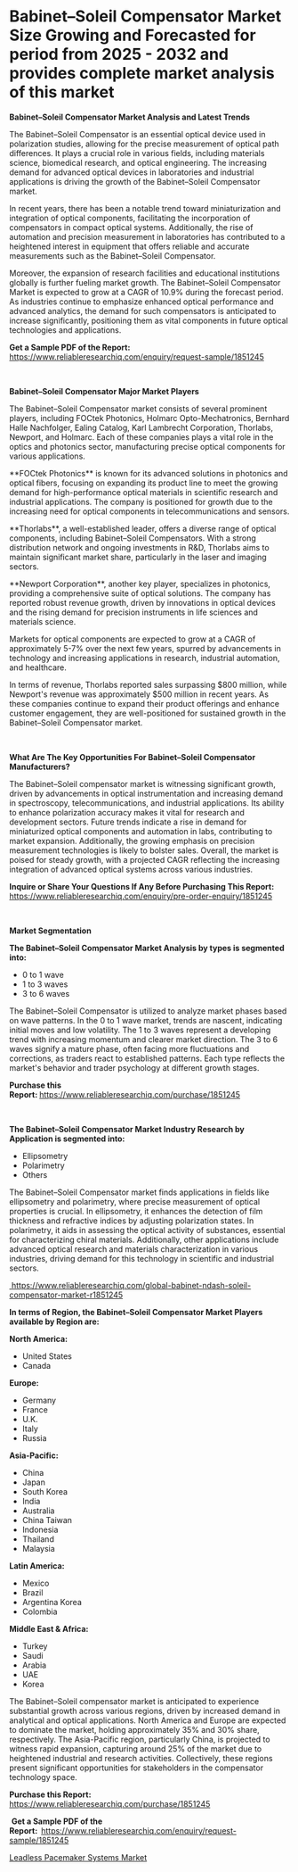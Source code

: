 <p><h1>Babinet–Soleil Compensator Market Size Growing and Forecasted for period from 2025 - 2032 and provides complete market analysis of this market</h1></p><p><strong>Babinet–Soleil Compensator Market Analysis and Latest Trends</strong></p>
<p><p>The Babinet–Soleil Compensator is an essential optical device used in polarization studies, allowing for the precise measurement of optical path differences. It plays a crucial role in various fields, including materials science, biomedical research, and optical engineering. The increasing demand for advanced optical devices in laboratories and industrial applications is driving the growth of the Babinet–Soleil Compensator market.</p><p>In recent years, there has been a notable trend toward miniaturization and integration of optical components, facilitating the incorporation of compensators in compact optical systems. Additionally, the rise of automation and precision measurement in laboratories has contributed to a heightened interest in equipment that offers reliable and accurate measurements such as the Babinet–Soleil Compensator.</p><p>Moreover, the expansion of research facilities and educational institutions globally is further fueling market growth. The Babinet–Soleil Compensator Market is expected to grow at a CAGR of 10.9% during the forecast period. As industries continue to emphasize enhanced optical performance and advanced analytics, the demand for such compensators is anticipated to increase significantly, positioning them as vital components in future optical technologies and applications.</p></p>
<p><strong>Get a Sample PDF of the Report:&nbsp;</strong> <a href="https://www.reliableresearchiq.com/enquiry/request-sample/1851245?utm_campaign=3058&utm_medium=2&utm_source=Github&utm_content=ia&utm_term=26032025&utm_id=babinetsoleil-compensator">https://www.reliableresearchiq.com/enquiry/request-sample/1851245</a></p>
<p>&nbsp;</p>
<p><strong>Babinet–Soleil Compensator Major Market Players</strong></p>
<p><p>The Babinet–Soleil Compensator market consists of several prominent players, including FOCtek Photonics, Holmarc Opto-Mechatronics, Bernhard Halle Nachfolger, Ealing Catalog, Karl Lambrecht Corporation, Thorlabs, Newport, and Holmarc. Each of these companies plays a vital role in the optics and photonics sector, manufacturing precise optical components for various applications.</p><p>**FOCtek Photonics** is known for its advanced solutions in photonics and optical fibers, focusing on expanding its product line to meet the growing demand for high-performance optical materials in scientific research and industrial applications. The company is positioned for growth due to the increasing need for optical components in telecommunications and sensors.</p><p>**Thorlabs**, a well-established leader, offers a diverse range of optical components, including Babinet–Soleil Compensators. With a strong distribution network and ongoing investments in R&D, Thorlabs aims to maintain significant market share, particularly in the laser and imaging sectors.</p><p>**Newport Corporation**, another key player, specializes in photonics, providing a comprehensive suite of optical solutions. The company has reported robust revenue growth, driven by innovations in optical devices and the rising demand for precision instruments in life sciences and materials science.</p><p>Markets for optical components are expected to grow at a CAGR of approximately 5-7% over the next few years, spurred by advancements in technology and increasing applications in research, industrial automation, and healthcare.</p><p>In terms of revenue, Thorlabs reported sales surpassing $800 million, while Newport's revenue was approximately $500 million in recent years. As these companies continue to expand their product offerings and enhance customer engagement, they are well-positioned for sustained growth in the Babinet–Soleil Compensator market.</p></p>
<p>&nbsp;</p>
<p><strong>What Are The Key Opportunities For Babinet–Soleil Compensator Manufacturers?</strong></p>
<p><p>The Babinet–Soleil compensator market is witnessing significant growth, driven by advancements in optical instrumentation and increasing demand in spectroscopy, telecommunications, and industrial applications. Its ability to enhance polarization accuracy makes it vital for research and development sectors. Future trends indicate a rise in demand for miniaturized optical components and automation in labs, contributing to market expansion. Additionally, the growing emphasis on precision measurement technologies is likely to bolster sales. Overall, the market is poised for steady growth, with a projected CAGR reflecting the increasing integration of advanced optical systems across various industries.</p></p>
<p><strong>Inquire or Share Your Questions If Any Before Purchasing This Report:</strong> <a href="https://www.reliableresearchiq.com/enquiry/pre-order-enquiry/1851245?utm_campaign=3058&utm_medium=2&utm_source=Github&utm_content=ia&utm_term=26032025&utm_id=babinetsoleil-compensator">https://www.reliableresearchiq.com/enquiry/pre-order-enquiry/1851245</a></p>
<p>&nbsp;</p>
<p><strong>Market Segmentation</strong></p>
<p><strong>The Babinet–Soleil Compensator Market Analysis by types is segmented into:</strong></p>
<p><ul><li>0 to 1 wave</li><li>1 to 3 waves</li><li>3 to 6 waves</li></ul></p>
<p><p>The Babinet–Soleil Compensator is utilized to analyze market phases based on wave patterns. In the 0 to 1 wave market, trends are nascent, indicating initial moves and low volatility. The 1 to 3 waves represent a developing trend with increasing momentum and clearer market direction. The 3 to 6 waves signify a mature phase, often facing more fluctuations and corrections, as traders react to established patterns. Each type reflects the market's behavior and trader psychology at different growth stages.</p></p>
<p><strong>Purchase this Report:&nbsp;</strong><a href="https://www.reliableresearchiq.com/purchase/1851245?utm_campaign=3058&utm_medium=2&utm_source=Github&utm_content=ia&utm_term=26032025&utm_id=babinetsoleil-compensator">https://www.reliableresearchiq.com/purchase/1851245</a></p>
<p>&nbsp;</p>
<p><strong>The Babinet–Soleil Compensator Market Industry Research by Application is segmented into:</strong></p>
<p><ul><li>Ellipsometry</li><li>Polarimetry</li><li>Others</li></ul></p>
<p><p>The Babinet–Soleil Compensator market finds applications in fields like ellipsometry and polarimetry, where precise measurement of optical properties is crucial. In ellipsometry, it enhances the detection of film thickness and refractive indices by adjusting polarization states. In polarimetry, it aids in assessing the optical activity of substances, essential for characterizing chiral materials. Additionally, other applications include advanced optical research and materials characterization in various industries, driving demand for this technology in scientific and industrial sectors.</p></p>
<p><a href="https://www.reliableresearchiq.com/global-babinet-ndash-soleil-compensator-market-r1851245?utm_campaign=3058&utm_medium=2&utm_source=Github&utm_content=ia&utm_term=26032025&utm_id=babinetsoleil-compensator">&nbsp;https://www.reliableresearchiq.com/global-babinet-ndash-soleil-compensator-market-r1851245</a></p>
<p><strong>In terms of Region, the Babinet–Soleil Compensator Market Players available by Region are:</strong></p>
<p>
    <p> <strong> North America: </strong>
        <ul>
            <li>United States</li>
            <li>Canada</li>
        </ul>
        </p> 
    <p> <strong> Europe: </strong>
        <ul>
            <li>Germany</li>
            <li>France</li>
            <li>U.K.</li>
            <li>Italy</li>
            <li>Russia</li>
        </ul>
        </p> 
    <p> <strong> Asia-Pacific: </strong>
        <ul>
            <li>China</li>
            <li>Japan</li>
            <li>South Korea</li>
            <li>India</li>
            <li>Australia</li>
            <li>China Taiwan</li>
            <li>Indonesia</li>
            <li>Thailand</li>
            <li>Malaysia</li>
        </ul>
        </p> 
    <p> <strong> Latin America: </strong>
        <ul>
            <li>Mexico</li>
            <li>Brazil</li>
            <li>Argentina Korea</li>
            <li>Colombia</li>
        </ul>
        </p> 
    <p> <strong> Middle East & Africa: </strong>
        <ul>
            <li>Turkey</li>
            <li>Saudi</li>
            <li>Arabia</li>
            <li>UAE</li>
            <li>Korea</li>
        </ul>
    </p>
    </p>
<p><p>The Babinet–Soleil compensator market is anticipated to experience substantial growth across various regions, driven by increased demand in analytical and optical applications. North America and Europe are expected to dominate the market, holding approximately 35% and 30% share, respectively. The Asia-Pacific region, particularly China, is projected to witness rapid expansion, capturing around 25% of the market due to heightened industrial and research activities. Collectively, these regions present significant opportunities for stakeholders in the compensator technology space.</p></p>
<p><strong>Purchase this Report: </strong><a href="https://www.reliableresearchiq.com/purchase/1851245?utm_campaign=3058&utm_medium=2&utm_source=Github&utm_content=ia&utm_term=26032025&utm_id=babinetsoleil-compensator">https://www.reliableresearchiq.com/purchase/1851245</a></p>
<p>&nbsp;<strong>Get a Sample PDF of the Report:&nbsp;&nbsp;</strong><a href="https://www.reliableresearchiq.com/enquiry/request-sample/1851245?utm_campaign=3058&utm_medium=2&utm_source=Github&utm_content=ia&utm_term=26032025&utm_id=babinetsoleil-compensator">https://www.reliableresearchiq.com/enquiry/request-sample/1851245</a></p>
<p><strong></strong></p>
<p><p><a href="https://github.com/beroxiluwaya/Market-Research-Report-List-1/blob/main/leadless-pacemaker-systems-market.md?utm_campaign=3058&utm_medium=2&utm_source=Github&utm_content=ia&utm_term=26032025&utm_id=babinetsoleil-compensator">Leadless Pacemaker Systems Market</a></p></p>